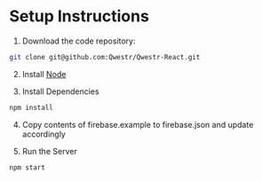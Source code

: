 # Setup Instructions

1. Download the code repository:

```sh
git clone git@github.com:Qwestr/Qwestr-React.git
```

2. Install [Node](https://nodejs.org)

3. Install Dependencies

```sh
npm install
```

4. Copy contents of firebase.example to firebase.json and update accordingly

5. Run the Server

```sh
npm start
```
